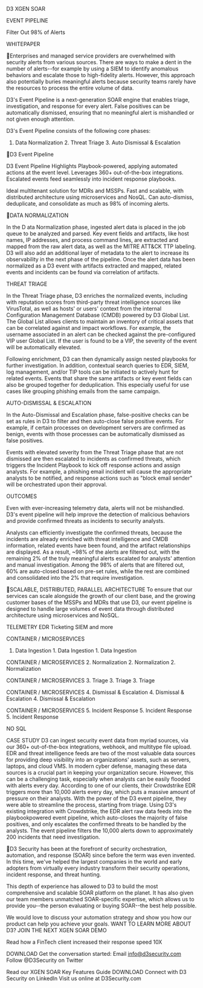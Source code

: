 D3 XGEN SOAR 

EVENT PIPELINE

Filter Out 98% of Alerts

WHITEPAPER

Enterprises and managed service providers are overwhelmed with security alerts from various sources. There are ways to make a dent in the number of alerts--for example by using a SIEM to identify anomalous behaviors and escalate those to high-fidelity alerts. However, this approach also potentially buries meaningful alerts because security teams rarely have the resources to process the entire volume of data.

D3's Event Pipeline is a next-generation SOAR engine that enables triage, investigation, and response for every alert. False positives can be automatically dismissed, ensuring that no meaningful alert is mishandled or not given enough attention.

D3's Event Pipeline consists of the following core phases:

1. Data Normalization 2. Threat Triage 3. Auto Dismissal & Escalation

D3 Event Pipeline

D3 Event Pipeline Highlights
 Playbook-powered, applying automated actions at the event level.
 Leverages 360+ out-of-the-box integrations.  Escalated events feed seamlessly into incident
response playbooks.

 Ideal multitenant solution for MDRs and MSSPs.  Fast and scalable, with distributed architecture
using microservices and NosQL.  Can auto-dismiss, deduplicate, and consolidate
as much as 98% of incoming alerts.

DATA NORMALIZATION

In the D ata Normalization phase, ingested alert data is placed in the job queue to be analyzed and parsed. Key event fields and artifacts, like host names, IP addresses, and process command lines, are extracted and mapped from the raw alert data, as well as the MITRE ATT&CK TTP labeling. D3 will also add an additional layer of metadata to the alert to increase its observability in the next phase of the pipeline. Once the alert data has been normalized as a D3 event with artifacts extracted and mapped, related events and incidents can be found via correlation of artifacts. 

THREAT TRIAGE

In the Threat Triage phase, D3 enriches the normalized events, including with reputation scores from third-party threat intelligence sources like VirusTotal, as well as hosts' or users' context from the internal Configuration Management Database (CMDB) powered by D3 Global List. The Global List allows clients to maintain an inventory of critical assets that can be correlated against and impact workflows. For example, the username associated in an alert can be checked against the pre-configured VIP user Global List. If the user is found to be a VIP, the severity of the event will be automatically elevated. 

Following enrichment, D3 can then dynamically assign nested playbooks for further investigation. In addition, contextual search queries to EDR, SIEM, log management, and/or TIP tools can be initiated to actively hunt for related events. Events that share the same artifacts or key event fields can also be grouped together for deduplication. This especially useful for use cases like grouping phishing emails from the same campaign. 

AUTO-DISMISSAL & ESCALATION

In the Auto-Dismissal and Escalation phase, false-positive checks can be set as rules in D3 to filter and then auto-close false positive events. For example, if certain processes on development servers are confirmed as benign, events with those processes can be automatically dismissed as false positives.

Events with elevated severity from the Threat Triage phase that are not dismissed are then escalated to incidents as confirmed threats, which triggers the Incident Playbook to kick off response actions and assign analysts. For example, a phishing email incident will cause the appropriate analysts to be notified, and response actions such as "block email sender" will be orchestrated upon their approval. 

OUTCOMES

Even with ever-increasing telemetry data, alerts will not be mishandled. D3's event pipeline will help improve the detection of malicious behaviors and provide confirmed threats as incidents to security analysts.

Analysts can efficiently investigate the confirmed threats, because the incidents are already enriched with threat intelligence and CMDB information, related events have been found, and the artifact relationships are displayed. As a result, ~98% of the alerts are filtered out, with the remaining 2% of the truly meaningful alerts escalated for analysts' attention and manual investigation. Among the 98% of alerts that are filtered out, 60% are auto-closed based on pre-set rules, while the rest are combined and consolidated into the 2% that require investigation.


SCALABLE, DISTRIBUTED, PARALLEL ARCHITECTURE
To ensure that our services can scale alongside the growth of our client base, and the growing customer bases of the MSSPs and MDRs that use D3, our event pipeline is designed to handle large volumes of event data through distributed architecture using microservices and NoSQL.

TELEMETRY
EDR Ticketing
SIEM and more

CONTAINER / MICROSERVICES
1. Data Ingestion 1. Data Ingestion 1. Data Ingestion

CONTAINER / MICROSERVICES
2. Normalization 2. Normalization 2. Normalization

CONTAINER / MICROSERVICES
3. Triage 3. Triage 3. Triage

CONTAINER / MICROSERVICES
4. Dismissal & Escalation 4. Dismissal & Escalation 4. Dismissal & Escalation

CONTAINER / MICROSERVICES
5. Incident Response 5. Incident Response 5. Incident Response

NO SQL

CASE STUDY
D3 can ingest security event data from myriad sources, via our 360+ out-of-the-box integrations, webhook, and multitype file upload. EDR and threat intelligence feeds are two of the most valuable data sources for providing deep visibility into an organizations' assets, such as servers, laptops, and cloud VMS. In modern cyber defense, managing these data sources is a crucial part in keeping your organization secure. However, this can be a challenging task, especially when analysts can be easily flooded with alerts every day.
According to one of our clients, their Crowdstrike EDR triggers more than 10,000 alerts every day, which puts a massive amount of pressure on their analysts. With the power of the D3 event pipeline, they were able to streamline the process, starting from triage. Using D3's existing integration with Crowdstrike, the EDR alert raw data feeds into the playbookpowered event pipeline, which auto-closes the majority of false positives, and only escalates the confirmed threats to be handled by the analysts. The event pipeline filters the 10,000 alerts down to approximately 200 incidents that need investigation.

D3 Security has been at the forefront of security orchestration, automation, and response (SOAR) since before the term was even invented. In this time, we've helped the largest companies in the world and early adopters from virtually every industry transform their security operations, incident
response, and threat hunting.

This depth of experience has allowed to D3 to build the most comprehensive and scalable SOAR platform on the planet. It has also given our team members unmatched SOAR-specific expertise, which allows us to provide you--the person evaluating or buying SOAR--the best help possible.

We would love to discuss your automation strategy and show you how our product can help you achieve your goals.
WANT TO LEARN MORE ABOUT D3?
JOIN THE NEXT XGEN SOAR DEMO

Read how a FinTech 
 client increased their 
 response speed 10X

DOWNLOAD
Get the conversation started:
Email info@d3security.com
 Follow @D3Security on Twitter


Read our XGEN SOAR Key Features Guide DOWNLOAD
Connect with D3 Security on LinkedIn Visit us online at D3Security.com


